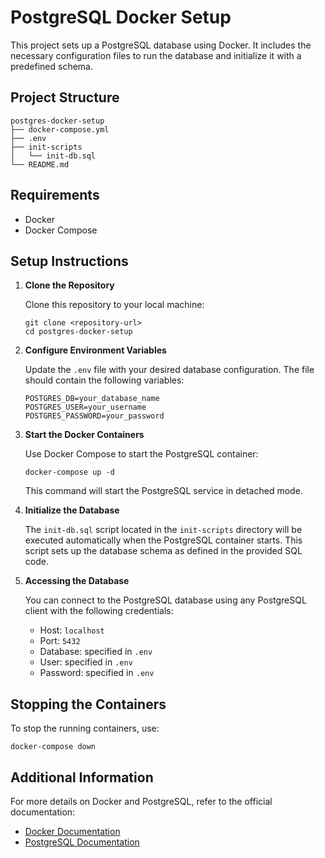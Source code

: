 # PostgreSQL Docker Setup

This project sets up a PostgreSQL database using Docker. It includes the necessary configuration files to run the database and initialize it with a predefined schema.

## Project Structure

```
postgres-docker-setup
├── docker-compose.yml
├── .env
├── init-scripts
│   └── init-db.sql
└── README.md
```

## Requirements

- Docker
- Docker Compose

## Setup Instructions

1. **Clone the Repository**

   Clone this repository to your local machine:

   ```
   git clone <repository-url>
   cd postgres-docker-setup
   ```

2. **Configure Environment Variables**

   Update the `.env` file with your desired database configuration. The file should contain the following variables:

   ```
   POSTGRES_DB=your_database_name
   POSTGRES_USER=your_username
   POSTGRES_PASSWORD=your_password
   ```

3. **Start the Docker Containers**

   Use Docker Compose to start the PostgreSQL container:

   ```
   docker-compose up -d
   ```

   This command will start the PostgreSQL service in detached mode.

4. **Initialize the Database**

   The `init-db.sql` script located in the `init-scripts` directory will be executed automatically when the PostgreSQL container starts. This script sets up the database schema as defined in the provided SQL code.

5. **Accessing the Database**

   You can connect to the PostgreSQL database using any PostgreSQL client with the following credentials:

   - Host: `localhost`
   - Port: `5432`
   - Database: specified in `.env`
   - User: specified in `.env`
   - Password: specified in `.env`

## Stopping the Containers

To stop the running containers, use:

```
docker-compose down
```

## Additional Information

For more details on Docker and PostgreSQL, refer to the official documentation:

- [Docker Documentation](https://docs.docker.com/)
- [PostgreSQL Documentation](https://www.postgresql.org/docs/)